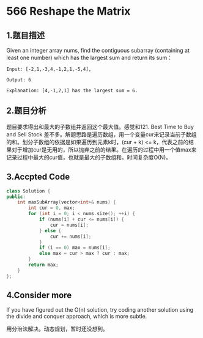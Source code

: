 # 566 Reshape the Matrix
## 1.题目描述
Given an integer array nums, find the contiguous subarray (containing at least one number) which has the largest sum and return its sum：

```
Input: [-2,1,-3,4,-1,2,1,-5,4],

Output: 6

Explanation: [4,-1,2,1] has the largest sum = 6.
```

## 2.题目分析
题目要求得出和最大的子数组并返回这个最大值。感觉和121. Best Time to Buy and Sell Stock 差不多。解题思路是遍历数组，用一个变量cur来记录当前子数组的和。划分子数组的依据是如果遍历到元素k时，(cur + k) <= k，代表之前的结果对于增加cur是无用的，所以抛弃之前的结果。在遍历的过程中用一个值max来记录过程中最大的cur值，也就是最大的子数组和。时间复杂度O(N)。

## 3.Accpted Code
```cpp
class Solution {
public:
    int maxSubArray(vector<int>& nums) {
        int cur = 0, max;
        for (int i = 0; i < nums.size(); ++i) {
            if (nums[i] + cur <= nums[i]) {
                cur = nums[i];
            } else {
                cur += nums[i];
            }
            if (i == 0) max = nums[i];
            else max = cur > max ? cur : max;
        }
        return max;
    } 
};
```

## 4.Consider more
If you have figured out the O(n) solution, try coding another solution using the divide and conquer approach, which is more subtle.

用分治法解决。动态规划，暂时还没想到。